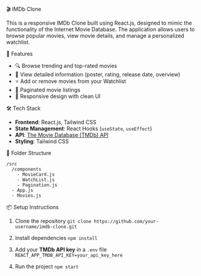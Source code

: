 🎬 IMDb Clone

This is a responsive IMDb Clone built using React.js, designed to mimic the functionality of the Internet Movie Database. The application allows users to browse popular movies, view movie details, and manage a personalized watchlist.

🚀 Features

* 🔍 Browse trending and top-rated movies
* 🎥 View detailed information (poster, rating, release date, overview)
* ⭐ Add or remove movies from your Watchlist
* 📄 Paginated movie listings
* 🎨 Responsive design with clean UI

🛠 Tech Stack

* **Frontend**: React.js, Tailwind CSS
* **State Management**: React Hooks (`useState`, `useEffect`)
* **API**: [The Movie Database (TMDb) API](https://www.themoviedb.org/documentation/api)
* **Styling**: Tailwind CSS

📁 Folder Structure

```
/src
  /components
    - MovieCard.js
    - WatchList.js
    - Pagination.js
  - App.js
  - Movies.js
```

📦 Setup Instructions

1. Clone the repository
   `git clone https://github.com/your-username/imdb-clone.git`

2. Install dependencies
   `npm install`

3. Add your **TMDb API key** in a `.env` file
   `REACT_APP_TMDB_API_KEY=your_api_key_here`

4. Run the project
   `npm start`

